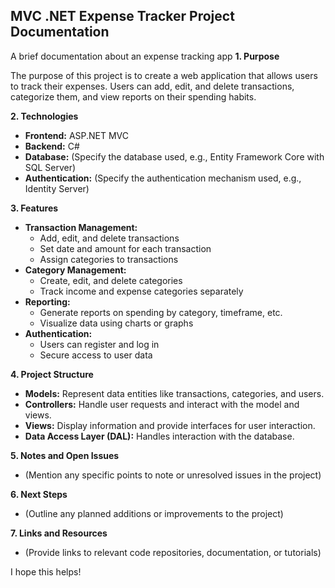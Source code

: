 ## MVC .NET Expense Tracker Project Documentation

A brief documentation about an expense tracking app
**1. Purpose**

The purpose of this project is to create a web application that allows users to track their expenses. Users can add, edit, and delete transactions, categorize them, and view reports on their spending habits.

**2. Technologies**

* **Frontend:** ASP.NET MVC
* **Backend:** C#
* **Database:** (Specify the database used, e.g., Entity Framework Core with SQL Server)
* **Authentication:** (Specify the authentication mechanism used, e.g., Identity Server)

**3. Features**

* **Transaction Management:**
    * Add, edit, and delete transactions
    * Set date and amount for each transaction
    * Assign categories to transactions
* **Category Management:**
    * Create, edit, and delete categories
    * Track income and expense categories separately
* **Reporting:**
    * Generate reports on spending by category, timeframe, etc.
    * Visualize data using charts or graphs
* **Authentication:**
    * Users can register and log in
    * Secure access to user data

**4. Project Structure**

* **Models:** Represent data entities like transactions, categories, and users.
* **Controllers:** Handle user requests and interact with the model and views.
* **Views:** Display information and provide interfaces for user interaction.
* **Data Access Layer (DAL):** Handles interaction with the database.

**5. Notes and Open Issues**

* (Mention any specific points to note or unresolved issues in the project)

**6. Next Steps**

* (Outline any planned additions or improvements to the project)

**7. Links and Resources**

* (Provide links to relevant code repositories, documentation, or tutorials)

I hope this helps!
